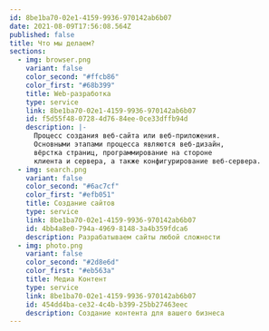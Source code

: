 ```yaml
---
id: 8be1ba70-02e1-4159-9936-970142ab6b07
date: 2021-08-09T17:56:08.564Z
published: false
title: Что мы делаем?
sections:
  - img: browser.png
    variant: false
    color_second: "#ffcb86"
    color_first: "#68b399"
    title: Web-разработка
    type: service
    link: 8be1ba70-02e1-4159-9936-970142ab6b07
    id: f5d55f48-0728-4d76-84ee-0ce33dffb94d
    description: |-
      Процесс создания веб-сайта или веб-приложения. 
      Основными этапами процесса являются веб-дизайн, 
      вёрстка страниц, программирование на стороне 
      клиента и сервера, а также конфигурирование веб-сервера.
  - img: search.png
    variant: false
    color_second: "#6ac7cf"
    color_first: "#efb051"
    title: Создание сайтов
    type: service
    link: 8be1ba70-02e1-4159-9936-970142ab6b07
    id: 4bb4a8e0-794a-4969-8148-3a4b359fdca6
    description: Разрабатываем сайты любой сложности
  - img: photo.png
    variant: false
    color_second: "#2d8e6d"
    color_first: "#eb563a"
    title: Медиа Контент
    type: service
    link: 8be1ba70-02e1-4159-9936-970142ab6b07
    id: 454dd4ba-ce32-4c4b-b399-25bb27463eec
    description: Создание контента для вашего бизнеса
---
```


